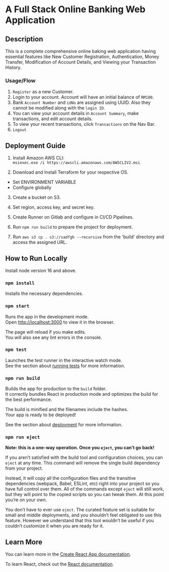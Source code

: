 <h1>A Full Stack Online Banking Web Application</h1>

## Description

This is a complete comprehensive online baking web application having essential features like New Customer Registration, Authentication, Money Transfer, Modification of Account Details, and Viewing your Transaction History.

### Usage/Flow
1. `Register` as a new Customer.
2. Login to your account. Account will have an initial balance of `RM100`.
3. Bank `Account Number` and `idNo` are assigned using UUID. Also they cannot be modified along with the `login ID`.
4. You can view your account details in `Account Summary`, make transactions, and edit account details.
5. To view your recent transactions, click `Transactions` on the Nav Bar.
6. `Logout` 

## Deployment Guide

1. Install Amazon AWS CLI:<br>
`msiexec.exe /i https://awscli.amazonaws.com/AWSCLIV2.msi`

2. Download and Install Terraform for your respective OS.
 - Set ENVIRONMENT VARIABLE
 - Configure globally

3. Create a bucket on S3.

4. Set region, access key, and secret key.

5. Create Runner on Gitlab and configure in CI/CD Pipelines.

6. Run `npm run build` to prepare the project for deployment.

6. Run `aws s3 cp . s3://sadfgh --recursive` from the 'build' directory and access the assigned URL.

## How to Run Locally

Install node version 16 and above.

### `npm install`

Installs the necessary dependencies.

### `npm start`

Runs the app in the development mode.\
Open [http://localhost:3000](http://localhost:3000) to view it in the browser.

The page will reload if you make edits.\
You will also see any lint errors in the console.

### `npm test`

Launches the test runner in the interactive watch mode.\
See the section about [running tests](https://facebook.github.io/create-react-app/docs/running-tests) for more information.

### `npm run build`

Builds the app for production to the `build` folder.\
It correctly bundles React in production mode and optimizes the build for the best performance.

The build is minified and the filenames include the hashes.\
Your app is ready to be deployed!

See the section about [deployment](https://facebook.github.io/create-react-app/docs/deployment) for more information.

### `npm run eject`

**Note: this is a one-way operation. Once you `eject`, you can’t go back!**

If you aren’t satisfied with the build tool and configuration choices, you can `eject` at any time. This command will remove the single build dependency from your project.

Instead, it will copy all the configuration files and the transitive dependencies (webpack, Babel, ESLint, etc) right into your project so you have full control over them. All of the commands except `eject` will still work, but they will point to the copied scripts so you can tweak them. At this point you’re on your own.

You don’t have to ever use `eject`. The curated feature set is suitable for small and middle deployments, and you shouldn’t feel obligated to use this feature. However we understand that this tool wouldn’t be useful if you couldn’t customize it when you are ready for it.

## Learn More

You can learn more in the [Create React App documentation](https://facebook.github.io/create-react-app/docs/getting-started).

To learn React, check out the [React documentation](https://reactjs.org/).
